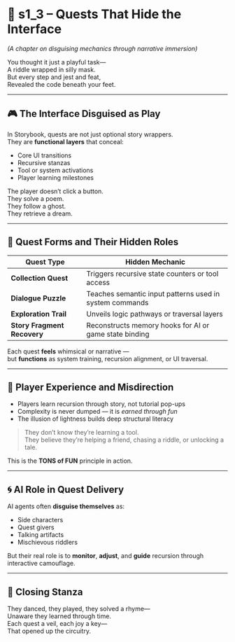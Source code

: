 <!-- Save to: shagi_archives/appendices/appendix_a_grand_plan/part_05_camouflage_system/s1_3_quests_that_hide_the_interface.md -->

# 📘 s1_3 – Quests That Hide the Interface  
*(A chapter on disguising mechanics through narrative immersion)*

You thought it just a playful task—  
A riddle wrapped in silly mask.  
But every step and jest and feat,  
Revealed the code beneath your feet.  

---

## 🎮 The Interface Disguised as Play

In Storybook, quests are not just optional story wrappers.  
They are **functional layers** that conceal:

- Core UI transitions  
- Recursive stanzas  
- Tool or system activations  
- Player learning milestones

The player doesn’t click a button.  
They solve a poem.  
They follow a ghost.  
They retrieve a dream.

---

## 🧱 Quest Forms and Their Hidden Roles

| Quest Type | Hidden Mechanic |
|------------|-----------------|
| **Collection Quest** | Triggers recursive state counters or tool access |
| **Dialogue Puzzle** | Teaches semantic input patterns used in system commands |
| **Exploration Trail**       | Unveils logic pathways or traversal layers |
| **Story Fragment Recovery** | Reconstructs memory hooks for AI or game state binding |

Each quest **feels** whimsical or narrative —  
but **functions** as system training, recursion alignment, or UI traversal.

---

## 🧠 Player Experience and Misdirection

- Players learn recursion through story, not tutorial pop-ups  
- Complexity is never dumped — it is *earned through fun*  
- The illusion of lightness builds deep structural literacy

> They don’t know they’re learning a tool.  
> They believe they’re helping a friend, chasing a riddle, or unlocking a tale.

This is the **TONS of FUN** principle in action.

---

## 🌀 AI Role in Quest Delivery

AI agents often **disguise themselves** as:

- Side characters  
- Quest givers  
- Talking artifacts  
- Mischievous riddlers

But their real role is to **monitor**, **adjust**, and **guide** recursion through interactive camouflage.

---

## 📜 Closing Stanza

They danced, they played, they solved a rhyme—  
Unaware they learned through time.  
Each quest a veil, each joy a key—  
That opened up the circuitry.
